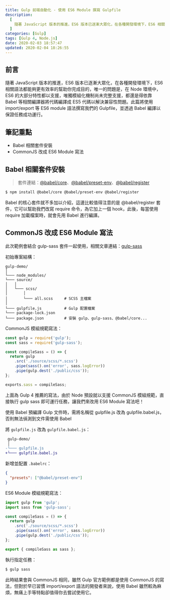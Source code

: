 ```yaml
---
title: Gulp 前端自動化 - 使用 ES6 Module 撰寫 Gulpfile
description:
  [
    隨著 JavaScript 版本的推進，ES6 版本已逐漸大眾化，在各種開發環境下，ES6 相關語法都能夠更有效率的幫助你完成目的，唯一的問題是，在 Node 環境中，ES6 的大部分特性都以支援，唯獨模組化機制尚未完整支援，都還是得依靠 Babel 等相關編譯器將代碼編譯成 ES5 代碼以解決兼容性問題。此篇將使用 import/export 等 ES6 module 語法撰寫我們的 Gulpfile，並透過 Babel 編譯以保證任務成功運行。,
  ]
categories: [Gulp]
tags: [Gulp 4, Node.js]
date: 2020-02-03 18:57:47
updated: 2020-02-04 18:26:55
---
```


## 前言

隨著 JavaScript 版本的推進，ES6 版本已逐漸大眾化，在各種開發環境下，ES6 相關語法都能夠更有效率的幫助你完成目的，唯一的問題是，在 Node 環境中，ES6 的大部分特性都以支援，唯獨模組化機制尚未完整支援，都還是得依靠 Babel 等相關編譯器將代碼編譯成 ES5 代碼以解決兼容性問題。此篇將使用 import/export 等 ES6 module 語法撰寫我們的 Gulpfile，並透過 Babel 編譯以保證任務成功運行。

## 筆記重點

- Babel 相關套件安裝
- CommonJS 改成 ES6 Module 寫法

## Babel 相關套件安裝

> 套件連結：[@babel/core](https://www.npmjs.com/package/@babel/core)、[@babel/preset-env](https://www.npmjs.com/package/@babel/preset-env)、[@babel/register](https://www.npmjs.com/package/@babel/register)

```bash
$ npm install @babel/core @babel/preset-env @babel/register
```

Babel 的核心套件就不多加以介紹，這邊比較值得注意的是 @babel/register 套件，它可以幫助我們改寫 require 命令，為它加上一個 hook，此後，每當使用 require 加載檔案時，就會先用 Babel 進行編譯。

## CommonJS 改成 ES6 Module 寫法

<div class="note warning">此次範例會結合 gulp-sass 套件一起使用，相關文章連結：<a href="https://awdr74100.github.io/2019-12-31-gulp-gulpsass/" target="_blank">gulp-sass</a></div>

初始專案結構：

```plain
gulp-demo/
│
└─── node_modules/
└─── source/
│   │
│   └─── scss/
│       │
│       └─── all.scss     # SCSS 主檔案
│
└─── gulpfile.js          # Gulp 配置檔案
└─── package-lock.json
└─── package.json         # 安裝 gulp、gulp-sass、@babel/core...
```

CommonJS 模組規範寫法：

```js
const gulp = require('gulp');
const sass = require('gulp-sass');

const compileSass = () => {
  return gulp
    .src('./source/scss/*.scss')
    .pipe(sass().on('error', sass.logError))
    .pipe(gulp.dest('./public/css'));
};

exports.sass = compileSass;
```

上面為 Gulp 4 推薦的寫法，由於 Node 預設就以支援 CommonJS 模組規範，直接執行 gulp sass 即可運行任務，讓我們來改用 ES6 Module 寫法吧！

<div class="note danger">使用 Babel 預編譯 Gulp 文件時，需將名稱從 gulpfile.js 改為 gulpfile.babel.js，否則無法偵測到文件需使用 Babel</div>

將 `gulpfile.js` 改為 `gulpfile.babel.js`：

```diff
 gulp-demo/
 │
-└─── gulpfile.js
+└─── gulpfile.babel.js
```

新增並配置 `.babelrc`：

```json
{
  "presets": ["@babel/preset-env"]
}
```

ES6 Module 模組規範寫法：

```js
import gulp from 'gulp';
import sass from 'gulp-sass';

const compileSass = () => {
  return gulp
    .src('./source/scss/*.scss')
    .pipe(sass().on('error', sass.logError))
    .pipe(gulp.dest('./public/css'));
};

export { compileSass as sass };
```

執行指定任務：

```bash
$ gulp sass
```

此時結果會與 CommonJS 相同，雖然 Gulp 官方範例都是使用 CommonJS 的寫法，但對於早已習慣 import/export 語法的開發者來說，使用 Babel 雖然較為麻煩，無痛上手等特點卻值得你去嘗試使用它。
